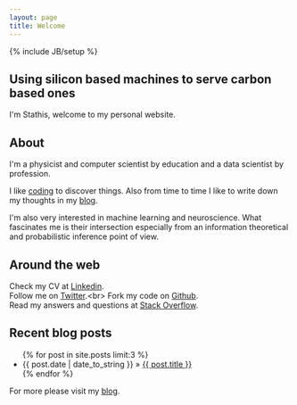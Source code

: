 ```yaml
---
layout: page
title: Welcome
---
```

{% include JB/setup %}

<h2>Using silicon based machines to serve carbon based ones</h2>

I'm Stathis, welcome to my personal website. 

## About

I'm a physicist and computer scientist by education and a data scientist by profession. 

I like <a href="projects">coding</a> to discover things. Also from time to time I like to write down my thoughts in my <a href="/blog">blog</a>.

I'm also very interested in machine learning and neuroscience. What fascinates me is their intersection especially from an information theoretical and probabilistic inference point of view.

## Around the web

Check my CV at [Linkedin](https://www.linkedin.com/in/stathisfotiadis).<br>
Follow me on [Twitter](https://twitter.com/sfotiadis_).<br>
Fork my code on [Github](https://github.com/sfotiadis).<br>
Read my answers and questions at [Stack Overflow](http://stackoverflow.com/users/1857521/sfotiadis).

## Recent blog posts

<ul class="posts">
  {% for post in site.posts limit:3 %}
    <li><span>{{ post.date | date_to_string }}</span> &raquo; <a href="{{ BASE_PATH }}{{ post.url }}">{{ post.title }}</a></li>
  {% endfor %}
</ul>

For more please visit my <a href="/blog">blog</a>.


